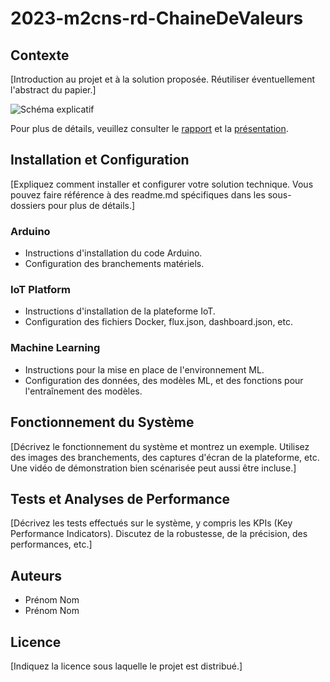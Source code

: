 # 2023-m2cns-rd-ChaineDeValeurs


## Contexte
[Introduction au projet et à la solution proposée. Réutiliser éventuellement l'abstract du papier.]

![Schéma explicatif](lien_vers_image_schema.png)

Pour plus de détails, veuillez consulter le [rapport](./docs/report.pdf) et la [présentation](./docs/presentation.pdf).

## Installation et Configuration
[Expliquez comment installer et configurer votre solution technique. Vous pouvez faire référence à des readme.md spécifiques dans les sous-dossiers pour plus de détails.]

### Arduino
- Instructions d'installation du code Arduino.
- Configuration des branchements matériels.

### IoT Platform
- Instructions d'installation de la plateforme IoT.
- Configuration des fichiers Docker, flux.json, dashboard.json, etc.

### Machine Learning
- Instructions pour la mise en place de l'environnement ML.
- Configuration des données, des modèles ML, et des fonctions pour l'entraînement des modèles.

## Fonctionnement du Système
[Décrivez le fonctionnement du système et montrez un exemple. Utilisez des images des branchements, des captures d'écran de la plateforme, etc. Une vidéo de démonstration bien scénarisée peut aussi être incluse.]

## Tests et Analyses de Performance
[Décrivez les tests effectués sur le système, y compris les KPIs (Key Performance Indicators). Discutez de la robustesse, de la précision, des performances, etc.]

## Auteurs
- Prénom Nom
- Prénom Nom

## Licence
[Indiquez la licence sous laquelle le projet est distribué.]

